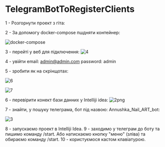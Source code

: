 # TelegramBotToRegisterClients

1 - Розгорнути проект з гіта:

2 - За допомогу docker-compose пшдняти контейнер:

![docker-compose](https://user-images.githubusercontent.com/93648915/200386887-413b184e-0f80-42c3-a0bc-0d2d012b6caa.png)


3 - перейті у веб для підключення:
![4](https://user-images.githubusercontent.com/93648915/200390802-686b1c1d-ec4e-4d06-b16c-cfaa2dcb66fc.png)


4 - увійти email: admin@admin.com
        password: admin 
        
5 - зробити як на скрінщотах:

![6](https://user-images.githubusercontent.com/93648915/200393071-25c3dbcd-df57-463d-a1ff-41ff412eb4d0.png)

![7](https://user-images.githubusercontent.com/93648915/200393066-4b0bccdd-f9da-4e12-98ba-01864d4a7031.png)

6 - перевірити конект бази данних у  Intelliji idea:
![2png](https://user-images.githubusercontent.com/93648915/200387925-48a407c4-8236-4a98-ab25-c92fa556a693.png)


7 - знайти, у пошуку телеграма, бот під назвою: Annushka_Nail_ART_bot:

![3](https://user-images.githubusercontent.com/93648915/200390073-66d669ed-e4a6-4263-8879-987cb254d2be.png)

8 - запускаємо проект в Intelliji Idea.
9 - заходимо у телеграм до боту та пишимо команду /start. Або натискаємо кнопку "меню" (зліва) та обираємо команду /start.
10 - користуємося кастом клавіатурою.
